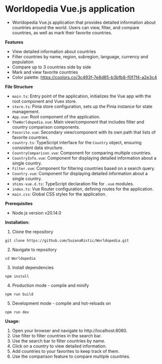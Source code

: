 # Worldopedia Vue.js application

- Worldopedia Vue.js application that provides detailed information about countries around the world. Users can view, filter, and compare countries, as well as mark their favorite countries.

**Features**

- View detailed information about countries
- Filter countries by name, region, subregion, language, currency and population
- Compare up to 3 countries side by side
- Mark and view favorite countries
- Color palette: https://coolors.co/3c493f-7e8d85-b3bfb8-f0f7f4-a2e3c4

**File Structure**

- `main.ts`: Entry point of the application, initializes the Vue app with the root component and Vuex store.
- `store.ts`: Pinia store configuration, sets up the Pinia instance for state management.
- `App.vue`: Root component of the application.
- `TheWorldopedia.vue`: Main view/component that includes filter and country comparison components.
- `Favorite.vue`: Secondary view/component with its own path that lists of favorite countries.
- `country.ts`: TypeScript interface for the `Country` object, ensuring consistent data structure.
- `CountryComparison.vue`: Component for comparing multiple countries.
- `CountryInfo.vue`: Component for displaying detailed information about a single country.
- `Filter.vue`: Component for filtering countries based on a search query.
- `Country.vue`: Component for displaying detailed information about a single country.
- `shims-vue.d.ts`: TypeScript declaration file for `.vue` modules.
- `index.ts`: Vue Router configuration, defining routes for the application.
- `main.css`: Global CSS styles for the application.


**Prerequisites**

- Node.js version v20.14.0


**Installation:**

1. Clone the repository

```
git clone https://github.com/SuzanaRistic/Worldopedia.git
```

2. Navigate to repository
```
cd Worldopedia
``` 

3. Install dependencies
```
npm install
```

4. Production mode - compile and minify
```
npm run build
```

5. Development mode - compile and hot-reloads on
```
npm run dev
```


**Usage:**

1. Open your browser and navigate to http://localhost:8080.
2. Use filter to filter countries in the search bar.
2. Use the search bar to filter countries by name.
3. Click on a country to view detailed information.
4. Add countries to your favorites to keep track of them.
5. Use the comparison feature to compare multiple countries.